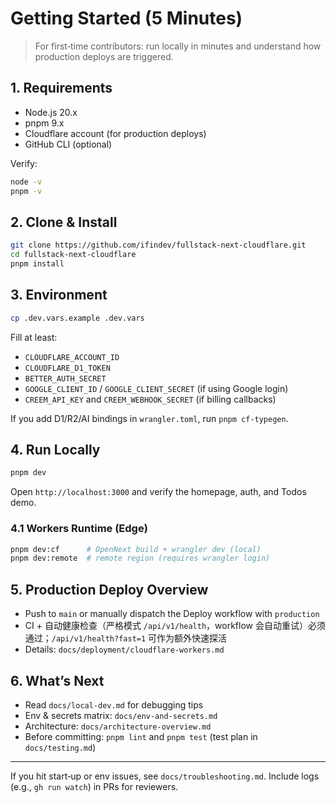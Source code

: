 # Getting Started (5 Minutes)

> For first‑time contributors: run locally in minutes and understand how production deploys are triggered.

## 1. Requirements
- Node.js 20.x
- pnpm 9.x
- Cloudflare account (for production deploys)
- GitHub CLI (optional)

Verify:
```bash
node -v
pnpm -v
```

## 2. Clone & Install
```bash
git clone https://github.com/ifindev/fullstack-next-cloudflare.git
cd fullstack-next-cloudflare
pnpm install
```

## 3. Environment
```bash
cp .dev.vars.example .dev.vars
```

Fill at least:
- `CLOUDFLARE_ACCOUNT_ID`
- `CLOUDFLARE_D1_TOKEN`
- `BETTER_AUTH_SECRET`
- `GOOGLE_CLIENT_ID` / `GOOGLE_CLIENT_SECRET` (if using Google login)
- `CREEM_API_KEY` and `CREEM_WEBHOOK_SECRET` (if billing callbacks)

If you add D1/R2/AI bindings in `wrangler.toml`, run `pnpm cf-typegen`.

## 4. Run Locally
```bash
pnpm dev
```
Open `http://localhost:3000` and verify the homepage, auth, and Todos demo.

### 4.1 Workers Runtime (Edge)
```bash
pnpm dev:cf      # OpenNext build + wrangler dev (local)
pnpm dev:remote  # remote region (requires wrangler login)
```

## 5. Production Deploy Overview
- Push to `main` or manually dispatch the Deploy workflow with `production`
- CI + 自动健康检查（严格模式 `/api/v1/health`，workflow 会自动重试）必须通过；`/api/v1/health?fast=1` 可作为额外快速探活
- Details: `docs/deployment/cloudflare-workers.md`

## 6. What’s Next
- Read `docs/local-dev.md` for debugging tips
- Env & secrets matrix: `docs/env-and-secrets.md`
- Architecture: `docs/architecture-overview.md`
- Before committing: `pnpm lint` and `pnpm test` (test plan in `docs/testing.md`)

---

If you hit start‑up or env issues, see `docs/troubleshooting.md`. Include logs (e.g., `gh run watch`) in PRs for reviewers.

